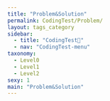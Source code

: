 ```yaml
---
title: "Problem&Solution"
permalink: CodingTest/Problem/
layout: tags_category
sidebar:
  - title: "CodingTest🦁"
  - nav: "CodingTest-menu"
taxonomy:
  - Level0
  - Level1
  - Level2
sexy: 1
main: "Problem&Solution"
---
```


